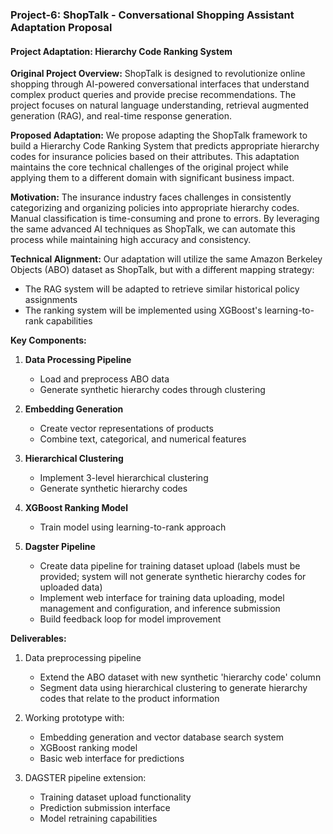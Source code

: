### Project-6: ShopTalk - Conversational Shopping Assistant Adaptation Proposal

#### Project Adaptation: Hierarchy Code Ranking System

**Original Project Overview:**
ShopTalk is designed to revolutionize online shopping through AI-powered conversational interfaces that understand complex product queries and provide precise recommendations. The project focuses on natural language understanding, retrieval augmented generation (RAG), and real-time response generation.

**Proposed Adaptation:**
We propose adapting the ShopTalk framework to build a Hierarchy Code Ranking System that predicts appropriate hierarchy codes for insurance policies based on their attributes. This adaptation maintains the core technical challenges of the original project while applying them to a different domain with significant business impact.

**Motivation:**
The insurance industry faces challenges in consistently categorizing and organizing policies into appropriate hierarchy codes. Manual classification is time-consuming and prone to errors. By leveraging the same advanced AI techniques as ShopTalk, we can automate this process while maintaining high accuracy and consistency.

**Technical Alignment:**
Our adaptation will utilize the same Amazon Berkeley Objects (ABO) dataset as ShopTalk, but with a different mapping strategy:

- The RAG system will be adapted to retrieve similar historical policy assignments
- The ranking system will be implemented using XGBoost's learning-to-rank capabilities

**Key Components:**

1. **Data Processing Pipeline**

   - Load and preprocess ABO data
   - Generate synthetic hierarchy codes through clustering

2. **Embedding Generation**

   - Create vector representations of products
   - Combine text, categorical, and numerical features

3. **Hierarchical Clustering**

   - Implement 3-level hierarchical clustering
   - Generate synthetic hierarchy codes

4. **XGBoost Ranking Model**

   - Train model using learning-to-rank approach

5. **Dagster Pipeline**

   - Create data pipeline for training dataset upload (labels must be provided; system will not generate synthetic hierarchy codes for uploaded data)
   - Implement web interface for training data uploading, model management and configuration, and inference submission
   - Build feedback loop for model improvement

**Deliverables:**

1. Data preprocessing pipeline

   - Extend the ABO dataset with new synthetic 'hierarchy code' column
   - Segment data using hierarchical clustering to generate hierarchy codes that relate to the product information

2. Working prototype with:

   - Embedding generation and vector database search system
   - XGBoost ranking model
   - Basic web interface for predictions

3. DAGSTER pipeline extension:

   - Training dataset upload functionality
   - Prediction submission interface
   - Model retraining capabilities
